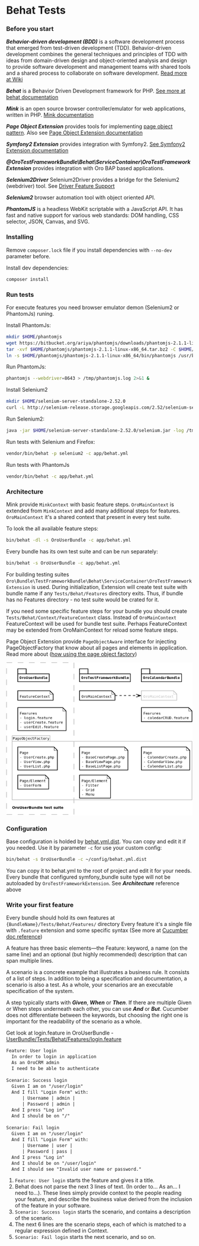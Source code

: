 # Behat Tests

### Before you start

***Behavior-driven development (BDD)*** is a software development process that emerged from test-driven development (TDD).
Behavior-driven development combines the general techniques and principles of TDD 
with ideas from domain-driven design and object-oriented analysis and design to provide software development and management teams 
with shared tools and a shared process to collaborate on software development. [Read more at Wiki](https://en.wikipedia.org/wiki/Behavior-driven_development)

***Behat*** is a Behavior Driven Development framework for PHP. [See more at behat documentation](http://docs.behat.org/en/v3.0/)

***Mink*** is an open source browser controller/emulator for web applications, written in PHP. [Mink documentation](http://mink.behat.org/en/latest/)


***Page Object Extension*** provides tools for implementing [page object pattern](http://www.seleniumhq.org/docs/06_test_design_considerations.jsp#page-object-design-pattern).
Also see [Page Object Extension documentation](http://behat-page-object-extension.readthedocs.org/en/latest/index.html)

***Symfony2 Extension*** provides integration with Symfony2. [See Symfony2 Extension documentation](https://github.com/Behat/Symfony2Extension/blob/master/doc/index.rst)

***@OroTestFrameworkBundle\Behat\ServiceContainer\OroTestFrameworkExtension*** provides integration with Oro BAP based applications. 

***Selenium2Driver*** Selenium2Driver provides a bridge for the Selenium2 (webdriver) tool. See [Driver Feature Support](http://mink.behat.org/en/latest/guides/drivers.html)

***Selenium2*** browser automation tool with object oriented API. 

***PhantomJS*** is a headless WebKit scriptable with a JavaScript API. 
It has fast and native support for various web standards: DOM handling, CSS selector, JSON, Canvas, and SVG.

### Installing

Remove ```composer.lock``` file if you install dependencies with ```--no-dev``` parameter before.

Install dev dependencies:

```php
composer install
```


### Run tests

For execute features you need browser emulator demon (Selenium2 or PhantomJs) runing.

Install PhantomJs:

```bash
mkdir $HOME/phantomjs
wget https://bitbucket.org/ariya/phantomjs/downloads/phantomjs-2.1.1-linux-x86_64.tar.bz2 -O $HOME/phantomjs/phantomjs-2.1.1-linux-x86_64.tar.bz2
tar -xvf $HOME/phantomjs/phantomjs-2.1.1-linux-x86_64.tar.bz2 -C $HOME/travis-phantomjs
ln -s $HOME/phantomjs/phantomjs-2.1.1-linux-x86_64/bin/phantomjs /usr/bin/phantomjs
```

Run PhantomJs:

```bash
phantomjs --webdriver=8643 > /tmp/phantomjs.log 2>&1 &
```

Install Selenium2

```bash
mkdir $HOME/selenium-server-standalone-2.52.0
curl -L http://selenium-release.storage.googleapis.com/2.52/selenium-server-standalone-2.52.0.jar > $HOME/selenium-server-standalone-2.52.0/selenium.jar
```

Run Selenium2:

```bash
java -jar $HOME/selenium-server-standalone-2.52.0/selenium.jar -log /tmp/webdriver.log > /tmp/webdriver_output.txt 2>&1 &
```

Run tests with Selenium and Firefox:

```bash
vendor/bin/behat -p selenium2 -c app/behat.yml
```

Run tests with PhantomJs

```bash
vendor/bin/behat -c app/behat.yml
```

### Architecture

Mink provide ```MinkContext``` with basic feature steps.
```OroMainContext``` is extended from ```MinkContext``` and add many additional steps for features. 
```OroMainContext``` it's a shared context that present in every test suite.

To look the all available feature steps:

```bash
bin/behat -dl -s OroUserBundle -c app/behat.yml
```

Every bundle has its own test suite and can be run separately:

 ```bash
 bin/behat -s OroUserBundle -c app/behat.yml
 ```

For building testing suites ```Oro\Bundle\TestFrameworkBundle\Behat\ServiceContainer\OroTestFrameworkExtension``` is used.
During initialization, Extension will create test suite with bundle name if any ```Tests/Behat/Features``` directory exits.
Thus, if bundle has no Features directory - no test suite would be crated for it.

If you need some specific feature steps for your bundle you should create ```Tests/Behat/Context/FeatureContext``` class.
Instead of ```OroMainContext``` FeatureContext will be used for bundle test suite.
Perhaps FeatureContext may be extended from OroMainContext for reload some feature steps.

Page Object Extension provide ```PageObjectAware``` interface for injecting PageObjectFactory that know about all pages and elements in application.
Read more about ([how using the page object factory](http://behat-page-object-extension.readthedocs.org/en/latest/guide/working_with_page_objects.html#using-the-page-object-factory))


![Test suite](../images/test-suite.png)


### Configuration

Base configuration is holded by [behat.yml.dist](../../config/behat.yml.dist).
You can copy and edit it if you needed.
Use it by parameter ```-c``` for use your custom config:

```bash
bin/behat -s OroUserBundle -c ~/config/behat.yml.dist
```

You can copy it to behat.yml to the root of project and edit it for your needs.
Every bundle that configured symfony_bundle suite type will not be autoloaded by ```OroTestFrameworkExtension```. 
See ***Architecture*** reference above

### Write your first feature

Every bundle should hold its own features at ```{BundleName}/Tests/Behat/Features/``` directory
Every feature it's a single file with ```.feature``` extension and some specific syntax (See more at [Cucumber doc reference](https://cucumber.io/docs/reference))

A feature has three basic elements—the Feature: keyword, a name (on the same line) 
and an optional (but highly recommended) description that can span multiple lines.

A scenario is a concrete example that illustrates a business rule. It consists of a list of steps.
In addition to being a specification and documentation, a scenario is also a test. 
As a whole, your scenarios are an executable specification of the system.

A step typically starts with ***Given***, ***When*** or ***Then***. 
If there are multiple Given or When steps underneath each other, you can use ***And*** or ***But***. 
Cucumber does not differentiate between the keywords, but choosing the right one is important for the readability of the scenario as a whole.

Get look at login.feature in OroUserBundle - [UserBundle/Tests/Behat/Features/login.feature](../../../../UserBundle/Tests/Behat/Features/login.feature)

```gherkin
Feature: User login
  In order to login in application
  As an OroCRM admin
  I need to be able to authenticate

Scenario: Success login
  Given I am on "/user/login"
  And I fill "Login Form" with:
      | Username | admin |
      | Password | admin |
  And I press "Log in"
  And I should be on "/"

Scenario: Fail login
  Given I am on "/user/login"
  And I fill "Login Form" with:
      | Username | user |
      | Password | pass |
  And I press "Log in"
  And I should be on "/user/login"
  And I should see "Invalid user name or password."
```

1. ```Feature: User login``` starts the feature and gives it a title.
2. Behat does not parse the next 3 lines of text. (In order to... As an... I need to...). 
These lines simply provide context to the people reading your feature, 
and describe the business value derived from the inclusion of the feature in your software.
3. ```Scenario: Success login``` starts the scenario, 
and contains a description of the scenario.
4. The next 6 lines are the scenario steps, each of which is matched to a regular expression defined in Context. 
5. ```Scenario: Fail login``` starts the next scenario, and so on.
